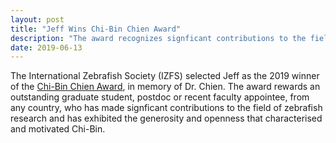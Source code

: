 ```yaml
---
layout: post
title: "Jeff Wins Chi-Bin Chien Award"
description: "The award recognizes signficant contributions to the field of zebrafish research, generosity, and openness."
date: 2019-06-13
---
```


The International Zebrafish Society (IZFS) selected Jeff as the 2019 winner of the [Chi-Bin Chien Award](https://www.izfs.org/page/CBCAwardNew), in memory of Dr. Chien. The award rewards an outstanding graduate student, postdoc or recent faculty appointee, from any country, who has made signficant contributions to the field of zebrafish research and has exhibited the generosity and openness that characterised and motivated Chi-Bin.

